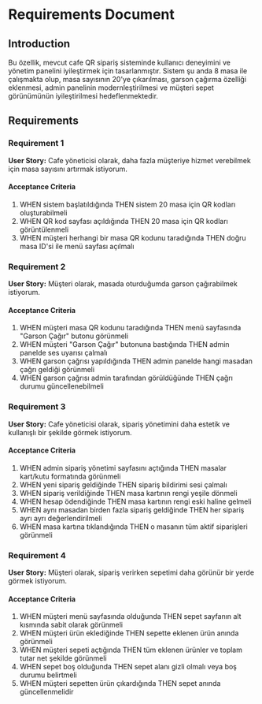 # Requirements Document

## Introduction

Bu özellik, mevcut cafe QR sipariş sisteminde kullanıcı deneyimini ve yönetim panelini iyileştirmek için tasarlanmıştır. Sistem şu anda 8 masa ile çalışmakta olup, masa sayısının 20'ye çıkarılması, garson çağırma özelliği eklenmesi, admin panelinin modernleştirilmesi ve müşteri sepet görünümünün iyileştirilmesi hedeflenmektedir.

## Requirements

### Requirement 1

**User Story:** Cafe yöneticisi olarak, daha fazla müşteriye hizmet verebilmek için masa sayısını artırmak istiyorum.

#### Acceptance Criteria

1. WHEN sistem başlatıldığında THEN sistem 20 masa için QR kodları oluşturabilmeli
2. WHEN QR kod sayfası açıldığında THEN 20 masa için QR kodları görüntülenmeli
3. WHEN müşteri herhangi bir masa QR kodunu taradığında THEN doğru masa ID'si ile menü sayfası açılmalı

### Requirement 2

**User Story:** Müşteri olarak, masada oturduğumda garson çağırabilmek istiyorum.

#### Acceptance Criteria

1. WHEN müşteri masa QR kodunu taradığında THEN menü sayfasında "Garson Çağır" butonu görünmeli
2. WHEN müşteri "Garson Çağır" butonuna bastığında THEN admin panelde ses uyarısı çalmalı
3. WHEN garson çağrısı yapıldığında THEN admin panelde hangi masadan çağrı geldiği görünmeli
4. WHEN garson çağrısı admin tarafından görüldüğünde THEN çağrı durumu güncellenebilmeli

### Requirement 3

**User Story:** Cafe yöneticisi olarak, sipariş yönetimini daha estetik ve kullanışlı bir şekilde görmek istiyorum.

#### Acceptance Criteria

1. WHEN admin sipariş yönetimi sayfasını açtığında THEN masalar kart/kutu formatında görünmeli
2. WHEN yeni sipariş geldiğinde THEN sipariş bildirimi sesi çalmalı
3. WHEN sipariş verildiğinde THEN masa kartının rengi yeşile dönmeli
4. WHEN hesap ödendiğinde THEN masa kartının rengi eski haline gelmeli
5. WHEN aynı masadan birden fazla sipariş geldiğinde THEN her sipariş ayrı ayrı değerlendirilmeli
6. WHEN masa kartına tıklandığında THEN o masanın tüm aktif siparişleri görünmeli

### Requirement 4

**User Story:** Müşteri olarak, sipariş verirken sepetimi daha görünür bir yerde görmek istiyorum.

#### Acceptance Criteria

1. WHEN müşteri menü sayfasında olduğunda THEN sepet sayfanın alt kısmında sabit olarak görünmeli
2. WHEN müşteri ürün eklediğinde THEN sepette eklenen ürün anında görünmeli
3. WHEN müşteri sepeti açtığında THEN tüm eklenen ürünler ve toplam tutar net şekilde görünmeli
4. WHEN sepet boş olduğunda THEN sepet alanı gizli olmalı veya boş durumu belirtmeli
5. WHEN müşteri sepetten ürün çıkardığında THEN sepet anında güncellenmelidir